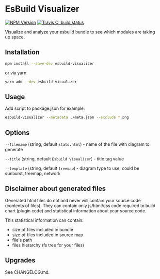 # EsBuild Visualizer

[![NPM Version](https://img.shields.io/npm/v/esbuild-visualizer.svg)](https://npmjs.org/package/esbuild-visualizer) [![Travis CI build status](https://img.shields.io/travis/com/btd/esbuild-visualizer.svg)](https://travis-ci.com/btd/esbuild-visualizer)

Visualize and analyze your esbuild bundle to see which modules are taking up space.
## Installation

```sh
npm install --save-dev esbuild-visualizer
```

or via yarn:

```sh
yarn add --dev esbuild-visualizer
```

## Usage

Add script to package.json for example:
```sh
esbuild-visualizer --metadata ./meta.json --exclude *.png

```

## Options

`--filename` (string, default `stats.html`) - name of the file with diagram to generate

`--title` (string, default `Esbuild Visualizer`) - title tag value

`--template` (string, default `treemap`) - diagram type to use, could be sunburst, treemap, network

## Disclaimer about generated files

Generated html files do not and never will contain your source code (contents of files). They can contain only js/html/css code required to build chart (plugin code) and statistical information about your source code.

This statistical information can contain:

- size of files included in bundle
- size of files included in source map
- file's path
- files hierarchy (fs tree for your files)

## Upgrades

See CHANGELOG.md.
